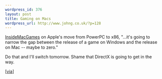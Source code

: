 ```yaml
--- 
wordpress_id: 376
layout: post
title: Gaming on Macs
wordpress_url: http://www.johng.co.uk/?p=128
---
```

<a href="http://www.insidemacgames.com/features/view.php?ID=355">InsideMacGames</a> on Apple's move from PowerPC to x86, "...it's going to narrow the gap between the release of a game on Windows and the release on Mac -- maybe to zero."

Do that and I'll switch tomorrow. Shame that DirectX is going to get in the way.

[<a href="http://games.slashdot.org/article.pl?sid=05/06/07/1936219&from=rss">via</a>]
